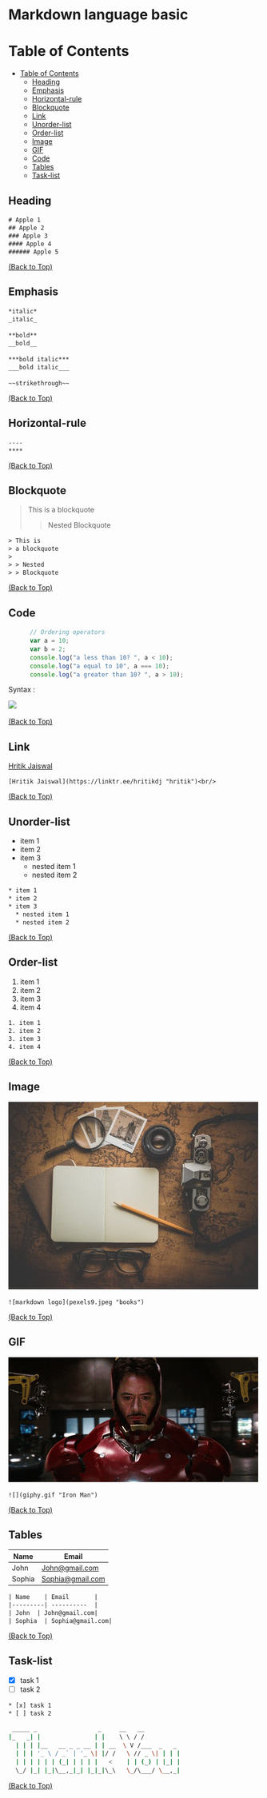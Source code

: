 <!-- heading -->
# Markdown language basic

# Table of Contents
- [Table of Contents](#table-of-contents)
  - [Heading](#heading)
  - [Emphasis](#Emphasis)
  - [Horizontal-rule](#horizontal-rule)
  - [Blockquote](#blockquote)
  - [Link](#link)
  - [Unorder-list](#unorder-list)
  - [Order-list](#order-list)
  - [Image](#image)
  - [GIF](#GIF)
  - [Code](#Code)
  - [Tables](#tables)
  - [Task-list](#task-list)


## Heading

```
# Apple 1
## Apple 2
### Apple 3
#### Apple 4
###### Apple 5
```

[(Back to Top)](#table-of-contents)


## Emphasis

```
*italic*
_italic_

**bold**
__bold__

***bold italic***
___bold italic___

~~strikethrough~~
```

[(Back to Top)](#table-of-contents)

## Horizontal-rule 

```
----
**** 
```

[(Back to Top)](#table-of-contents)

## Blockquote

> This is
> a blockquote
>
> > Nested
> > Blockquote

```
> This is
> a blockquote
>
> > Nested
> > Blockquote
```
[(Back to Top)](#table-of-contents)


## Code 

```js
      // Ordering operators
      var a = 10;
      var b = 2;
      console.log("a less than 10? ", a < 10);
      console.log("a equal to 10", a === 10);
      console.log("a greater than 10? ", a > 10);
```

Syntax : 

<img width="600px" src="https://user-images.githubusercontent.com/44053202/134762743-427ac06d-28e5-4a69-b403-63832c99314f.png"/> 

[(Back to Top)](#table-of-contents)


## Link 

[Hritik Jaiswal](https://linktr.ee/hritikdj "hritik")<br/>

```
[Hritik Jaiswal](https://linktr.ee/hritikdj "hritik")<br/>
```
[(Back to Top)](#table-of-contents)



## Unorder-list

* item 1
* item 2
* item 3
  * nested item 1
  * nested item 2

```
* item 1
* item 2
* item 3
  * nested item 1
  * nested item 2
```
[(Back to Top)](#table-of-contents)

<!-- number  -->
## Order-list

1. item 1
2. item 2
3. item 3
4. item 4

```
1. item 1
2. item 2
3. item 3
4. item 4
```
[(Back to Top)](#table-of-contents)


## Image

<!-- image -->
![markdown logo](pexels9.jpeg "books")

```
![markdown logo](pexels9.jpeg "books")
```
[(Back to Top)](#table-of-contents)


## GIF

![](giphy.gif "Iron Man")

```
![](giphy.gif "Iron Man")
```
[(Back to Top)](#table-of-contents)

## Tables

| Name    | Email       |
|---------| ----------  |
| John  | John@gmail.com|
| Sophia  | Sophia@gmail.com|

```
| Name    | Email       |
|---------| ----------  |
| John  | John@gmail.com|
| Sophia  | Sophia@gmail.com|
```
[(Back to Top)](#table-of-contents)

## Task-list


* [x] task 1
* [ ] task 2 

```
* [x] task 1
* [ ] task 2 
```

```bash
 _____ _                 _     __   __            
|_   _| |               | |    \ \ / /            
  | | | |__   __ _ _ __ | | __  \ V /___  _   _   
  | | | '_ \ / _` | '_ \| |/ /   \ // _ \| | | |  
  | | | | | | (_| | | | |   <    | | (_) | |_| |  
  \_/ |_| |_|\__,_|_| |_|_|\_\   \_/\___/ \__,_| 
```
</p>

[(Back to Top)](#table-of-contents)

